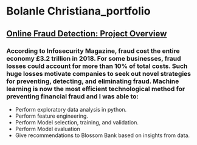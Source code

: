 # Bolanle Christiana_portfolio
 
 
 ## [Online Fraud Detection: Project Overview](https://github.com/ChristianaBolanle/Bolanle-Christiana_portfolio)
 ### According to Infosecurity Magazine, fraud cost the entire economy £3.2 trillion in 2018. For some businesses, fraud losses could account for more than 10% of total costs. Such huge losses motivate companies to seek out novel strategies for preventing, detecting, and eliminating fraud. Machine learning is now the most efficient technological method for preventing financial fraud and I was able to:
 - Perform exploratory data analysis in python.
- Perform feature engineering.
- Perform Model selection, training, and validation.
- Perform Model evaluation
- Give recommendations to Blossom Bank based on insights from data. 

[](https://github.com/ChristianaBolanle/Bolanle-Christiana_portfolio/blob/main/Images/pie%20chart%20online%20fraud%20detection.PNG)
